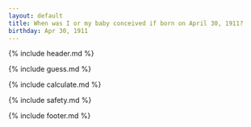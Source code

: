 ```yaml
---
layout: default
title: When was I or my baby conceived if born on April 30, 1911?
birthday: Apr 30, 1911
---
```


{% include header.md %}

{% include guess.md %}

{% include calculate.md %}

{% include safety.md %}

{% include footer.md %}



